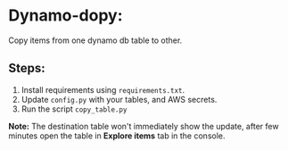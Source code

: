 # Dynamo-dopy:

Copy items from one dynamo db table to other.

## Steps:
1. Install requirements using `requirements.txt`.
2. Update `config.py` with your tables, and AWS secrets.
3. Run the script `copy_table.py`

**Note:** The destination table won't immediately show the update, after few minutes open the table in **Explore items** tab in the console.